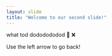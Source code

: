```yaml
---
layout: slide
title: "Welcome to our second slide!"
---
```

what tod dododododod  	:abcd:  	:x:

Use the left arrow to go back!